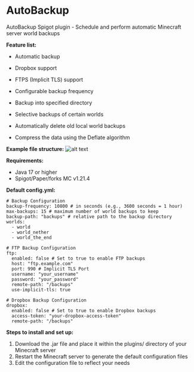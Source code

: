 # AutoBackup
 AutoBackup Spigot plugin - Schedule and perform automatic Minecraft server world backups

**Feature list:**

-   Automatic backup
-   Dropbox support

-   FTPS (Implicit TLS) support
-   Configurable backup frequency

-   Backup into specified directory
-   Selective backups of certain worlds

-   Automatically delete old local world backups
-   Compress the data using the Deflate algorithm

**Example file structure:**
![alt text](https://i.imgur.com/k0dntKN.png)

**Requirements:**

-   Java 17 or higher
-   Spigot/Paper/forks MC v1.21.4

**Default config.yml:**
```
# Backup Configuration
backup-frequency: 10800 # in seconds (e.g., 3600 seconds = 1 hour)
max-backups: 15 # maximum number of world backups to keep
backup-path: "backups" # relative path to the backup directory
worlds:
  - world
  - world_nether
  - world_the_end

# FTP Backup Configuration
ftp:
  enabled: false # Set to true to enable FTP backups
  host: "ftp.example.com"
  port: 990 # Implicit TLS Port
  username: "your_username"
  password: "your_password"
  remote-path: "/backups"
  use-implicit-tls: true

# Dropbox Backup Configuration
dropbox:
  enabled: false # Set to true to enable Dropbox backups
  access-token: "your-dropbox-access-token"
  remote-path: "/backups"
```

**Steps to install and set up:**

1.  Download the .jar file and place it within the plugins/ directory of your Minecraft server
2.  Restart the Minecraft server to generate the default configuration files
3.  Edit the configuration file to reflect your needs
